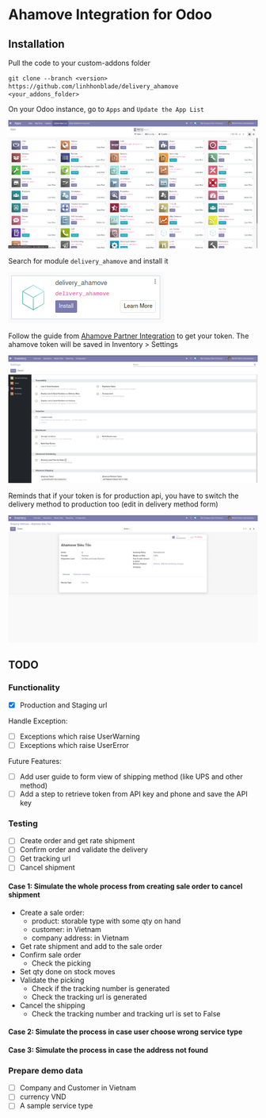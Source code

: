 # Ahamove Integration for Odoo

## Installation

Pull the code to your custom-addons folder

```shell
git clone --branch <version> https://github.com/linhhonblade/delivery_ahamove 
<your_addons_folder>
```

On your Odoo instance, go to `Apps` and `Update the App List`


![Update App List](static/img/installation/update_app_list.png)

Search for module `delivery_ahamove` and install it

![Install delivery_ahamove](static/img/installation/install_delivery_ahamove.png)

Follow the guide from [Ahamove Partner Integration](https://developers.ahamove.com/#overview) to 
get your token. The ahamove token will be saved in Inventory > Settings


![Save Ahamove Token](static/img/installation/save_token.png)


Reminds that if your token is for production api, you have to switch the delivery method to 
production too (edit in delivery method form)


![Switch to production api](static/img/installation/switch_to_prod.png)


## TODO

### Functionality


- [x] Production and Staging url

  
Handle Exception:

- [ ] Exceptions which raise UserWarning
- [ ] Exceptions which raise UserError

Future Features:

- [ ] Add user guide to form view of shipping method (like UPS and other method)
- [ ] Add a step to retrieve token from API key and phone and save the API key

### Testing

- [ ] Create order and get rate shipment
- [ ] Confirm order and validate the delivery
- [ ] Get tracking url
- [ ] Cancel shipment

#### Case 1: Simulate the whole process from creating sale order to cancel shipment
- Create a sale order:
    - product: storable type with some qty on hand
    - customer: in Vietnam
    - company address: in Vietnam
- Get rate shipment and add to the sale order
- Confirm sale order
    - Check the picking
- Set qty done on stock moves
- Validate the picking
    - Check if the tracking number is generated
    - Check the tracking url is generated
- Cancel the shipping
    - Check the tracking number and tracking url is set to False

#### Case 2: Simulate the process in case user choose wrong service type
#### Case 3: Simulate the process in case the address not found

### Prepare demo data

- [ ] Company and Customer in Vietnam
- [ ] currency VND
- [ ] A sample service type
